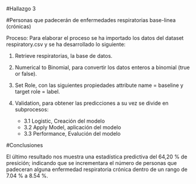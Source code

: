 #Hallazgo 3

#Personas que padecerán de enfermedades respiratorias base-linea (crónicas)

Proceso: Para elaborar el proceso se ha importado los datos del dataset respiratory.csv
y se ha desarrollado lo siguiente:

1. Retrieve respiratorias, la base de datos.
2. Numerical to Binomial, para convertir los datos enteros a binomial (true or false).
3. Set Role, con las siguientes propiedades attribute name = baseline y target role = label.
4. Validation, para obtener las predicciones a su vez se divide en subprocesos:

	* 3.1 Logistic, Creación del modelo
	* 3.2 Apply Model, aplicación del modelo
	* 3.3 Performance, Evalución del modelo

#Conclusiones

El último resultado nos muestra una estadística predictiva del 64,20 % de presición; indicando que se incrementara el número de personas que padeceran alguna enfermedad respiratoria crónica dentro de un rango de 7.04 % a 8.54 %.
